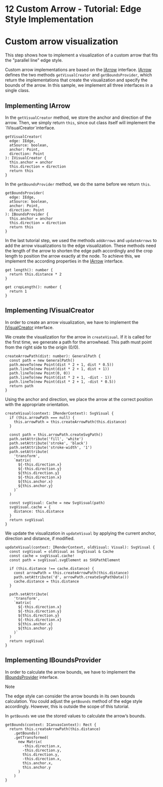 <!--
 //////////////////////////////////////////////////////////////////////////////
 // @license
 // This file is part of yFiles for HTML 2.6.0.2.
 // Use is subject to license terms.
 //
 // Copyright (c) 2000-2023 by yWorks GmbH, Vor dem Kreuzberg 28,
 // 72070 Tuebingen, Germany. All rights reserved.
 //
 //////////////////////////////////////////////////////////////////////////////
-->
# 12 Custom Arrow - Tutorial: Edge Style Implementation

# Custom arrow visualization

This step shows how to implement a visualization of a custom arrow that fits the "parallel line" edge style.

Custom arrow implementations are based on the [IArrow](https://docs.yworks.com/yfileshtml/#/api/IArrow) interface. [IArrow](https://docs.yworks.com/yfileshtml/#/api/IArrow) defines the two methods `getVisualCreator` and `getBoundsProvider`, which return the implementations that create the visualization and specify the bounds of the arrow. In this sample, we implement all three interfaces in a single class.

## Implementing IArrow

In the `getVisualCreator` method, we store the anchor and direction of the arrow. Then, we simply return `this`, since out class itself will implement the \`IVisualCreator\`interface.

```
getVisualCreator(
  edge: IEdge,
  atSource: boolean,
  anchor: Point,
  direction: Point
): IVisualCreator {
  this.anchor = anchor
  this.direction = direction
  return this
}
```

In the `getBoundsProvider` method, we do the same before we return `this`.

```
getBoundsProvider(
  edge: IEdge,
  atSource: boolean,
  anchor: Point,
  direction: Point
): IBoundsProvider {
  this.anchor = anchor
  this.direction = direction
  return this
}
```

In the last tutorial step, we used the methods `addArrows` and `updateArrows` to add the arrow visualizations to the edge visualization. These methods need the length of the arrow to shorten the edge path accordingly and the crop length to position the arrow exactly at the node. To achieve this, we implement the according properties in the [IArrow](https://docs.yworks.com/yfileshtml/#/api/IArrow) interface.

```
get length(): number {
  return this.distance * 2
}

get cropLength(): number {
  return 1
}
```

## Implementing IVisualCreator

In order to create an arrow visualization, we have to implement the [IVisualCreator](https://docs.yworks.com/yfileshtml/#/api/IVisualCreator) interface.

We create the visualization for the arrow in `createVisual`. If it is called for the first time, we generate a path for the arrowhead. This path must point from the right side to the origin (0/0).

```
createArrowPath(dist: number): GeneralPath {
  const path = new GeneralPath()
  path.moveTo(new Point(dist * 2 + 1, dist * 0.5))
  path.lineTo(new Point(dist * 2 + 1, dist + 1))
  path.lineTo(new Point(0, 0))
  path.lineTo(new Point(dist * 2 + 1, -dist - 1))
  path.lineTo(new Point(dist * 2 + 1, -dist * 0.5))
  return path
}
```

Using the anchor and direction, we place the arrow at the correct position with the appropriate orientation.

```
createVisual(context: IRenderContext): SvgVisual {
  if (this.arrowPath === null) {
    this.arrowPath = this.createArrowPath(this.distance)
  }

  const path = this.arrowPath.createSvgPath()
  path.setAttribute('fill', 'white')
  path.setAttribute('stroke', 'black')
  path.setAttribute('stroke-width', '1')
  path.setAttribute(
    'transform',
    `matrix(
      ${-this.direction.x}
      ${-this.direction.y}
      ${this.direction.y}
      ${-this.direction.x}
      ${this.anchor.x}
      ${this.anchor.y}
    )`
  )

  const svgVisual: Cache = new SvgVisual(path)
  svgVisual.cache = {
    distance: this.distance
  }
  return svgVisual
}
```

We update the visualization in `updateVisual` by applying the current anchor, direction and distance, if modified.

```
updateVisual(context: IRenderContext, oldVisual: Visual): SvgVisual {
  const svgVisual = oldVisual as SvgVisual & Cache
  const cache = svgVisual.cache!
  const path = svgVisual.svgElement as SVGPathElement

  if (this.distance !== cache.distance) {
    const arrowPath = this.createArrowPath(this.distance)
    path.setAttribute('d', arrowPath.createSvgPathData())
    cache.distance = this.distance
  }

  path.setAttribute(
    'transform',
    `matrix(
      ${-this.direction.x}
      ${-this.direction.y}
      ${this.direction.y}
      ${-this.direction.x}
      ${this.anchor.x}
      ${this.anchor.y}
    )`
  )
  return svgVisual
}
```

## Implementing IBoundsProvider

In order to calculate the arrow bounds, we have to implement the [IBoundsProvider](https://docs.yworks.com/yfileshtml/#/api/IBoundsProvider) interface.

Note

The edge style can consider the arrow bounds in its own bounds calculation. You could adjust the `getBounds` method of the edge style accordingly. However, this is outside the scope of this tutorial.

In `getBounds` we use the stored values to calculate the arrow’s bounds.

```
getBounds(context: ICanvasContext): Rect {
  return this.createArrowPath(this.distance)
    .getBounds()
    .getTransformed(
      new Matrix(
        -this.direction.x,
        -this.direction.y,
        this.direction.y,
        -this.direction.x,
        this.anchor.x,
        this.anchor.y
      )
    )
}
```
